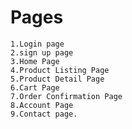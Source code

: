 # **Pages**

    1.Login page
    2.sign up page
    3.Home Page
    4.Product Listing Page
    5.Product Detail Page
    6.Cart Page
    7.Order Confirmation Page
    8.Account Page
    9.Contact page.
